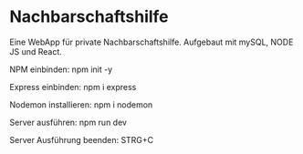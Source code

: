 # Nachbarschaftshilfe

Eine WebApp für private Nachbarschaftshilfe. Aufgebaut mit mySQL, NODE JS und React.

NPM einbinden:
npm init -y

Express einbinden:
npm i express

Nodemon installieren:
npm i nodemon

Server ausführen:
npm run dev

Server Ausführung beenden:
STRG+C